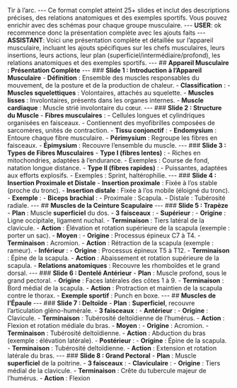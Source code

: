 Tir à l’arc. --- Ce format complet atteint 25+ slides et inclut des descriptions précises, des relations anatomiques et des exemples sportifs. Vous pouvez enrichir avec des schémas pour chaque groupe musculaire. --- **USER**: ok recommence donc la présentation complète avec les ajouts faits --- **ASSISTANT**: Voici une présentation complète et détaillée sur l’appareil musculaire, incluant les ajouts spécifiques sur les chefs musculaires, leurs insertions, leurs actions, leur plan (superficiel/intermédiaire/profond), les relations anatomiques et des exemples sportifs. --- ## **Appareil Musculaire : Présentation Complète** --- ### **Slide 1 : Introduction à l’Appareil Musculaire** - **Définition** : Ensemble des muscles responsables du mouvement, de la posture et de la production de chaleur. - **Classification** : - **Muscles squelettiques** : Volontaires, attachés au squelette. - **Muscles lisses** : Involontaires, présents dans les organes internes. - **Muscle cardiaque** : Muscle strié involontaire du cœur. --- ### **Slide 2 : Structure du Muscle** - **Fibres musculaires** : - Cellules longues et cylindriques organisées en faisceaux. - Contiennent des myofibrilles composées de sarcomères, unités de contraction. - **Tissu conjonctif** : - **Endomysium** : Entoure chaque fibre musculaire. - **Périmysium** : Regroupe les fibres en faisceaux. - **Épimysium** : Recouvre l’ensemble du muscle. --- ### **Slide 3 : Types de Fibres Musculaires** - **Type I (fibres lentes)** : - Riches en mitochondries, adaptées à l’endurance. - Exemples : Course de fond, natation longue distance. - **Type II (fibres rapides)** : - Puissantes, adaptées aux efforts explosifs. - Exemples : Sprint, haltérophilie. --- ### **Slide 4 : Insertion Proximale et Distale** - **Insertion proximale** : Fixée à l’os stable (proche du tronc). - **Insertion distale** : Fixée à l’os mobile (éloigné du tronc). - **Exemple** : - **Biceps brachial** : - Proximale : Scapula. - Distale : Tubérosité radiale. --- ## **Muscles de la Ceinture Scapulaire** --- ### **Slide 5 : Trapèze** - **Plan** : Muscle **superficiel** du dos. - **3 faisceaux** : - **Supérieur** : - **Origine** : Ligne occipitale, ligament nuchal. - **Terminaison** : Tiers latéral de la clavicule. - **Action** : Élévation et rotation supérieure de la scapula (exemple : porter un sac). - **Moyen** : - **Origine** : Processus épineux C7 à T4. - **Terminaison** : Acromion. - **Action** : Rétraction de la scapula (exemple : rameur). - **Inférieur** : - **Origine** : Processus épineux T5 à T12. - **Terminaison** : Épine de la scapula. - **Action** : Abaissement et rotation supérieure de la scapula. - **Relations anatomiques** : Recouvre les rhomboïdes et le grand dorsal. --- ### **Slide 6 : Dentelé Antérieur** - **Plan** : Muscle profond, sous le grand pectoral. - **Origine** : Faces latérales des côtes 1 à 9. - **Terminaison** : Bord médial de la scapula. - **Action** : Protraction et maintien de la scapula contre le thorax. - **Exemple sportif** : Punch en boxe. --- ## **Muscles de l’Épaule** --- ### **Slide 7 : Deltoïde** - **Plan** : **Superficiel**, recouvre l’articulation gléno-humérale. - **3 faisceaux** : - **Antérieur** : - **Origine** : Clavicule. - **Terminaison** : Tubérosité deltoïdienne de l’humérus. - **Action** : Flexion et rotation médiale du bras. - **Moyen** : - **Origine** : Acromion. - **Terminaison** : Tubérosité deltoïdienne. - **Action** : Abduction du bras (exemple : élévation latérale). - **Postérieur** : - **Origine** : Épine de la scapula. - **Terminaison** : Tubérosité deltoïdienne. - **Action** : Extension et rotation latérale du bras. --- ### **Slide 8 : Grand Pectoral** - **Plan** : Muscle **superficiel** de la poitrine. - **3 faisceaux** : - **Claviculaire** : - **Origine** : Tiers médial de la clavicule. - **Terminaison** : Crête du tubercule majeur de l’humérus. - **Action** : Flexion